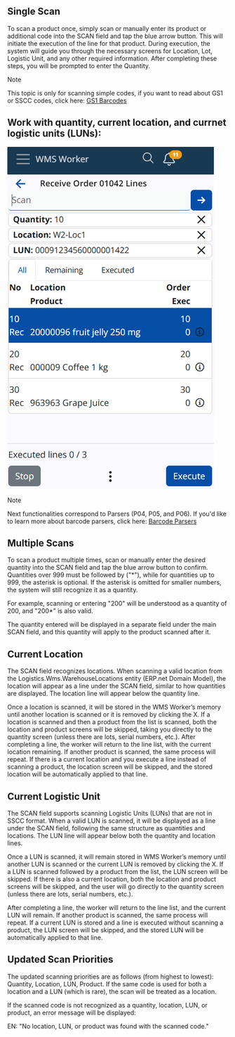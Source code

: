 ## Single Scan

To scan a product once, simply scan or manually enter its product or additional code into the SCAN field and tap the blue arrow button. This will initiate the execution of the line for that product. During execution, the system will guide you through the necessary screens for Location, Lot, Logistic Unit, and any other required information. After completing these steps, you will be prompted to enter the Quantity.

> [!Note]
> This topic is only for scanning simple codes, if you want to read about GS1 or SSCC codes, click here: [GS1 Barcodes](../../gs1-barcodes.md)

## Work with quantity, current location, and currnet logistic units (LUNs):

![Scan field current values](pictures/Scan-field-current-values.png)

> [!Note]
> Next functionalities correspond to Parsers (P04, P05, and P06). If you'd like to learn more about barcode parsers, click here: [Barcode Parsers](/tech/modules/logistics/wms/how-it-works/barcode-parsers/index.md)

## Multiple Scans
To scan a product multiple times, scan or manually enter the desired quantity into the SCAN field and tap the blue arrow button to confirm. Quantities over 999 must be followed by ("*"), while for quantities up to 999, the asterisk is optional. If the asterisk is omitted for smaller numbers, the system will still recognize it as a quantity.

For example, scanning or entering "200" will be understood as a quantity of 200, and "200*" is also valid.

The quantity entered will be displayed in a separate field under the main SCAN field, and this quantity will apply to the product scanned after it.

## Current Location

The SCAN field recognizes locations. When scanning a valid location from the Logistics.Wms.WarehouseLocations entity (ERP.net Domain Model), the location will appear as a line under the SCAN field, similar to how quantities are displayed. The location line will appear below the quantity line.

Once a location is scanned, it will be stored in the WMS Worker’s memory until another location is scanned or it is removed by clicking the X. If a location is scanned and then a product from the list is scanned, both the location and product screens will be skipped, taking you directly to the quantity screen (unless there are lots, serial numbers, etc.). After completing a line, the worker will return to the line list, with the current location remaining. If another product is scanned, the same process will repeat. If there is a current location and you execute a line instead of scanning a product, the location screen will be skipped, and the stored location will be automatically applied to that line.

## Current Logistic Unit

The SCAN field supports scanning Logistic Units (LUNs) that are not in SSCC format. When a valid LUN is scanned, it will be displayed as a line under the SCAN field, following the same structure as quantities and locations. The LUN line will appear below both the quantity and location lines.

Once a LUN is scanned, it will remain stored in WMS Worker’s memory until another LUN is scanned or the current LUN is removed by clicking the X. If a LUN is scanned followed by a product from the list, the LUN screen will be skipped. If there is also a current location, both the location and product screens will be skipped, and the user will go directly to the quantity screen (unless there are lots, serial numbers, etc.).

After completing a line, the worker will return to the line list, and the current LUN will remain. If another product is scanned, the same process will repeat. If a current LUN is stored and a line is executed without scanning a product, the LUN screen will be skipped, and the stored LUN will be automatically applied to that line.

## Updated Scan Priorities
The updated scanning priorities are as follows (from highest to lowest): Quantity, Location, LUN, Product. If the same code is used for both a location and a LUN (which is rare), the scan will be treated as a location.

If the scanned code is not recognized as a quantity, location, LUN, or product, an error message will be displayed:

EN: "No location, LUN, or product was found with the scanned code."

